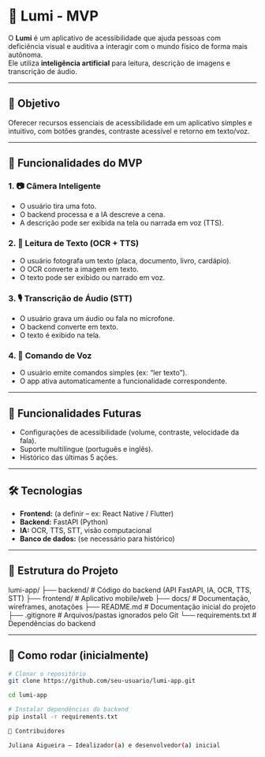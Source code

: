 # 🌟 Lumi - MVP

O **Lumi** é um aplicativo de acessibilidade que ajuda pessoas com deficiência visual e auditiva a interagir com o mundo físico de forma mais autônoma.  
Ele utiliza **inteligência artificial** para leitura, descrição de imagens e transcrição de áudio.

---

## 🎯 Objetivo
Oferecer recursos essenciais de acessibilidade em um aplicativo simples e intuitivo, com botões grandes, contraste acessível e retorno em texto/voz.

---

## 🔹 Funcionalidades do MVP

### 1. 📷 Câmera Inteligente
- O usuário tira uma foto.
- O backend processa e a IA descreve a cena.
- A descrição pode ser exibida na tela ou narrada em voz (TTS).

### 2. 📄 Leitura de Texto (OCR + TTS)
- O usuário fotografa um texto (placa, documento, livro, cardápio).
- O OCR converte a imagem em texto.
- O texto pode ser exibido ou narrado em voz.

### 3. 🎙️ Transcrição de Áudio (STT)
- O usuário grava um áudio ou fala no microfone.
- O backend converte em texto.
- O texto é exibido na tela.

### 4. 🎤 Comando de Voz
- O usuário emite comandos simples (ex: “ler texto”).
- O app ativa automaticamente a funcionalidade correspondente.

---

## 🔹 Funcionalidades Futuras
- Configurações de acessibilidade (volume, contraste, velocidade da fala).
- Suporte multilíngue (português e inglês).
- Histórico das últimas 5 ações.

---

## 🛠️ Tecnologias
- **Frontend:** (a definir – ex: React Native / Flutter)  
- **Backend:** FastAPI (Python)  
- **IA:** OCR, TTS, STT, visão computacional  
- **Banco de dados:** (se necessário para histórico)

---

## 📂 Estrutura do Projeto

lumi-app/
├── backend/ # Código do backend (API FastAPI, IA, OCR, TTS, STT)
├── frontend/ # Aplicativo mobile/web
├── docs/ # Documentação, wireframes, anotações
├── README.md # Documentação inicial do projeto
├── .gitignore # Arquivos/pastas ignorados pelo Git
└── requirements.txt # Dependências do backend



---

## 🚀 Como rodar (inicialmente)
```bash
# Clonar o repositório
git clone https://github.com/seu-usuario/lumi-app.git

cd lumi-app

# Instalar dependências do backend
pip install -r requirements.txt

👥 Contribuidores

Juliana Aigueira – Idealizador(a) e desenvolvedor(a) inicial
